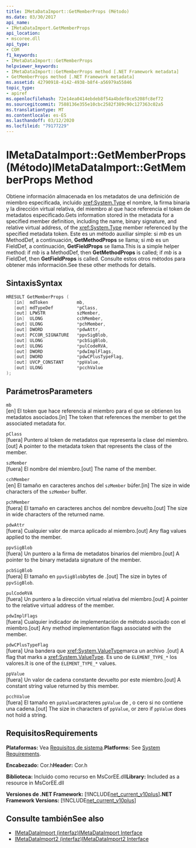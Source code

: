 ```yaml
---
title: IMetaDataImport::GetMemberProps (Método)
ms.date: 03/30/2017
api_name:
- IMetaDataImport.GetMemberProps
api_location:
- mscoree.dll
api_type:
- COM
f1_keywords:
- IMetaDataImport::GetMemberProps
helpviewer_keywords:
- IMetaDataImport::GetMemberProps method [.NET Framework metadata]
- GetMemberProps method [.NET Framework metadata]
ms.assetid: 42790918-4142-4938-b8f4-a56979a55846
topic_type:
- apiref
ms.openlocfilehash: 72e14ea0414ebdeb8f54a4bdef8ce5208fc8ef72
ms.sourcegitcommit: 7588136e355e10cbc2582f389c90c127363c02a5
ms.translationtype: MT
ms.contentlocale: es-ES
ms.lasthandoff: 03/12/2020
ms.locfileid: "79177229"
---
```

# <a name="imetadataimportgetmemberprops-method"></a><span data-ttu-id="8d545-102">IMetaDataImport::GetMemberProps (Método)</span><span class="sxs-lookup"><span data-stu-id="8d545-102">IMetaDataImport::GetMemberProps Method</span></span>
<span data-ttu-id="8d545-103">Obtiene información almacenada en los metadatos de una definición de miembro especificada, incluido <xref:System.Type> el nombre, la firma binaria y la dirección virtual relativa, del miembro al que hace referencia el token de metadatos especificado.</span><span class="sxs-lookup"><span data-stu-id="8d545-103">Gets information stored in the metadata for a specified member definition, including the name, binary signature, and relative virtual address, of the <xref:System.Type> member referenced by the specified metadata token.</span></span> <span data-ttu-id="8d545-104">Este es un método auxiliar simple: si *mb* es un MethodDef, a continuación, **GetMethodProps** se llama; si *mb* es un FieldDef, a continuación, **GetFieldProps** se llama.</span><span class="sxs-lookup"><span data-stu-id="8d545-104">This is a simple helper method: if *mb* is a MethodDef, then **GetMethodProps** is called; if *mb* is a FieldDef, then **GetFieldProps** is called.</span></span> <span data-ttu-id="8d545-105">Consulte estos otros métodos para obtener más información.</span><span class="sxs-lookup"><span data-stu-id="8d545-105">See these other methods for details.</span></span>
  
## <a name="syntax"></a><span data-ttu-id="8d545-106">Sintaxis</span><span class="sxs-lookup"><span data-stu-id="8d545-106">Syntax</span></span>  
  
```cpp  
HRESULT GetMemberProps (  
   [in]  mdToken           mb,
   [out] mdTypeDef         *pClass,  
   [out] LPWSTR            szMember,
   [in]  ULONG             cchMember,
   [out] ULONG             *pchMember,
   [out] DWORD             *pdwAttr,  
   [out] PCCOR_SIGNATURE   *ppvSigBlob,
   [out] ULONG             *pcbSigBlob,
   [out] ULONG             *pulCodeRVA,
   [out] DWORD             *pdwImplFlags,
   [out] DWORD             *pdwCPlusTypeFlag,
   [out] UVCP_CONSTANT     *ppValue,  
   [out] ULONG             *pcchValue  
);  
```  
  
## <a name="parameters"></a><span data-ttu-id="8d545-107">Parámetros</span><span class="sxs-lookup"><span data-stu-id="8d545-107">Parameters</span></span>  
 `mb`  
 <span data-ttu-id="8d545-108">[en] El token que hace referencia al miembro para el que se obtienen los metadatos asociados.</span><span class="sxs-lookup"><span data-stu-id="8d545-108">[in] The token that references the member to get the associated metadata for.</span></span>  
  
 `pClass`  
 <span data-ttu-id="8d545-109">[fuera] Puntero al token de metadatos que representa la clase del miembro.</span><span class="sxs-lookup"><span data-stu-id="8d545-109">[out] A pointer to the metadata token that represents the class of the member.</span></span>  
  
 `szMember`  
 <span data-ttu-id="8d545-110">[fuera] El nombre del miembro.</span><span class="sxs-lookup"><span data-stu-id="8d545-110">[out] The name of the member.</span></span>  
  
 `cchMember`  
 <span data-ttu-id="8d545-111">[en] El tamaño en caracteres anchos del `szMember` búfer.</span><span class="sxs-lookup"><span data-stu-id="8d545-111">[in] The size in wide characters of the `szMember` buffer.</span></span>  
  
 `pchMember`  
 <span data-ttu-id="8d545-112">[fuera] El tamaño en caracteres anchos del nombre devuelto.</span><span class="sxs-lookup"><span data-stu-id="8d545-112">[out] The size in wide characters of the returned name.</span></span>  
  
 `pdwAttr`  
 <span data-ttu-id="8d545-113">[fuera] Cualquier valor de marca aplicado al miembro.</span><span class="sxs-lookup"><span data-stu-id="8d545-113">[out] Any flag values applied to the member.</span></span>  
  
 `ppvSigBlob`  
 <span data-ttu-id="8d545-114">[fuera] Un puntero a la firma de metadatos binarios del miembro.</span><span class="sxs-lookup"><span data-stu-id="8d545-114">[out] A pointer to the binary metadata signature of the member.</span></span>  
  
 `pcbSigBlob`  
 <span data-ttu-id="8d545-115">[fuera] El tamaño en `ppvSigBlob`bytes de .</span><span class="sxs-lookup"><span data-stu-id="8d545-115">[out] The size in bytes of `ppvSigBlob`.</span></span>  
  
 `pulCodeRVA`  
 <span data-ttu-id="8d545-116">[fuera] Un puntero a la dirección virtual relativa del miembro.</span><span class="sxs-lookup"><span data-stu-id="8d545-116">[out] A pointer to the relative virtual address of the member.</span></span>  
  
 `pdwImplFlags`  
 <span data-ttu-id="8d545-117">[fuera] Cualquier indicador de implementación de método asociado con el miembro.</span><span class="sxs-lookup"><span data-stu-id="8d545-117">[out] Any method implementation flags associated with the member.</span></span>  
  
 `pdwCPlusTypeFlag`  
 <span data-ttu-id="8d545-118">[fuera] Una bandera que <xref:System.ValueType>marca un archivo .</span><span class="sxs-lookup"><span data-stu-id="8d545-118">[out] A flag that marks a <xref:System.ValueType>.</span></span> <span data-ttu-id="8d545-119">Es uno de `ELEMENT_TYPE_*` los valores.</span><span class="sxs-lookup"><span data-stu-id="8d545-119">It is one of the `ELEMENT_TYPE_*` values.</span></span>
  
 `ppValue`  
 <span data-ttu-id="8d545-120">[fuera] Un valor de cadena constante devuelto por este miembro.</span><span class="sxs-lookup"><span data-stu-id="8d545-120">[out] A constant string value returned by this member.</span></span>  
  
 `pcchValue`  
 <span data-ttu-id="8d545-121">[fuera] El tamaño en `ppValue`caracteres `ppValue` de , o cero si no contiene una cadena.</span><span class="sxs-lookup"><span data-stu-id="8d545-121">[out] The size in characters of `ppValue`, or zero if `ppValue` does not hold a string.</span></span>  
  
## <a name="requirements"></a><span data-ttu-id="8d545-122">Requisitos</span><span class="sxs-lookup"><span data-stu-id="8d545-122">Requirements</span></span>  
 <span data-ttu-id="8d545-123">**Plataformas:** Vea [Requisitos de sistema](../../../../docs/framework/get-started/system-requirements.md).</span><span class="sxs-lookup"><span data-stu-id="8d545-123">**Platforms:** See [System Requirements](../../../../docs/framework/get-started/system-requirements.md).</span></span>  
  
 <span data-ttu-id="8d545-124">**Encabezado:** Cor.h</span><span class="sxs-lookup"><span data-stu-id="8d545-124">**Header:** Cor.h</span></span>  
  
 <span data-ttu-id="8d545-125">**Biblioteca:** Incluido como recurso en MsCorEE.dll</span><span class="sxs-lookup"><span data-stu-id="8d545-125">**Library:** Included as a resource in MsCorEE.dll</span></span>  
  
 <span data-ttu-id="8d545-126">**Versiones de .NET Framework:** [!INCLUDE[net_current_v10plus](../../../../includes/net-current-v10plus-md.md)]</span><span class="sxs-lookup"><span data-stu-id="8d545-126">**.NET Framework Versions:** [!INCLUDE[net_current_v10plus](../../../../includes/net-current-v10plus-md.md)]</span></span>  
  
## <a name="see-also"></a><span data-ttu-id="8d545-127">Consulte también</span><span class="sxs-lookup"><span data-stu-id="8d545-127">See also</span></span>

- [<span data-ttu-id="8d545-128">IMetaDataImport (interfaz)</span><span class="sxs-lookup"><span data-stu-id="8d545-128">IMetaDataImport Interface</span></span>](../../../../docs/framework/unmanaged-api/metadata/imetadataimport-interface.md)
- [<span data-ttu-id="8d545-129">IMetaDataImport2 (interfaz)</span><span class="sxs-lookup"><span data-stu-id="8d545-129">IMetaDataImport2 Interface</span></span>](../../../../docs/framework/unmanaged-api/metadata/imetadataimport2-interface.md)
